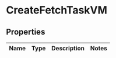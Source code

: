

# CreateFetchTaskVM


## Properties

| Name | Type | Description | Notes |
|------------ | ------------- | ------------- | -------------|




